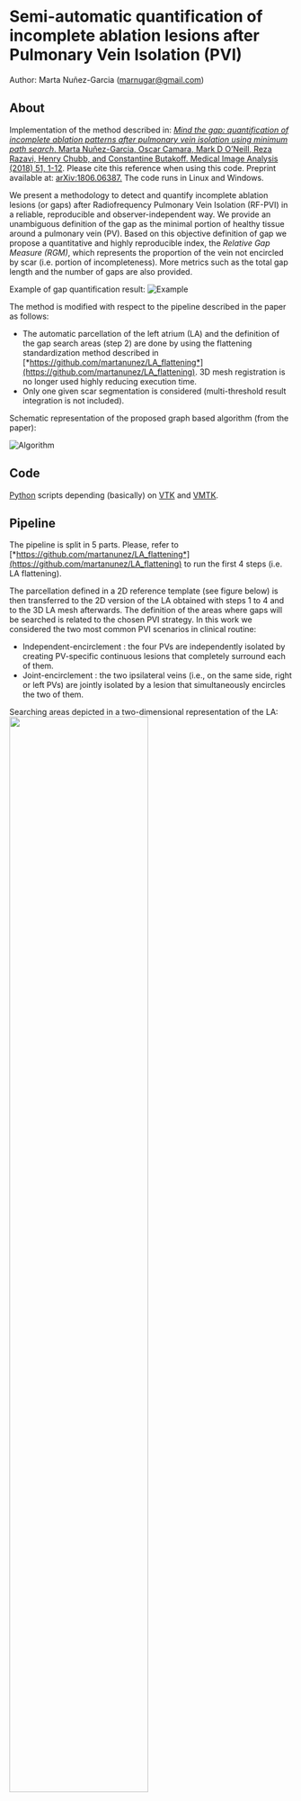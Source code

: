 # Semi-automatic quantification of incomplete ablation lesions after Pulmonary Vein Isolation (PVI)
Author: Marta Nuñez-Garcia (marnugar@gmail.com)

## About
Implementation of the method described in: [*Mind the gap: quantification of incomplete ablation patterns after pulmonary vein isolation using minimum path search*. Marta Nuñez-Garcia, Oscar Camara, Mark D O’Neill, Reza Razavi, Henry Chubb, and Constantine Butakoff. Medical Image Analysis (2018) 51, 1-12](https://www.sciencedirect.com/science/article/abs/pii/S1361841518307965). Please cite this reference when using this code. Preprint available at: [arXiv:1806.06387.](https://arxiv.org/abs/1806.06387) 
The code runs in Linux and Windows.

We present a methodology to detect and quantify incomplete ablation lesions (or gaps) after Radiofrequency Pulmonary Vein Isolation (RF-PVI) in a reliable, reproducible and observer-independent way. We provide an unambiguous definition of the gap as the minimal portion of healthy tissue around a pulmonary vein (PV). Based on this objective definition of gap we propose a quantitative and highly reproducible index, the *Relative Gap Measure (RGM)*, which represents the proportion of the vein not encircled by scar (i.e. portion of incompleteness). More metrics such as the total gap length and the number of gaps are also provided.

Example of gap quantification result:
![Example](https://github.com/martanunez/PV_gap_quantification/blob/master/gaps.png)


The method is modified with respect to the pipeline described in the paper as follows:
- The automatic parcellation of the left atrium (LA) and the definition of the gap search areas (step 2) are done by using the flattening standardization method described in [*https://github.com/martanunez/LA_flattening*](https://github.com/martanunez/LA_flattening). 3D mesh registration is no longer used highly reducing execution time. 
- Only one given scar segmentation is considered (multi-threshold result integration is not included).


Schematic representation of the proposed graph based algorithm (from the paper):

![Algorithm](https://github.com/martanunez/PV_gap_quantification/blob/master/graph-based-algorithm.png)

## Code
[Python](https://www.python.org/) scripts depending (basically) on [VTK](https://vtk.org/) and [VMTK](http://www.vmtk.org/). 

## Pipeline
The pipeline is split in 5 parts. Please, refer to [*https://github.com/martanunez/LA_flattening*](https://github.com/martanunez/LA_flattening) to run the first 4 steps (i.e. LA flattening).

The parcellation defined in a 2D reference template (see figure below) is then transferred to the 2D version of the LA obtained with steps 1 to 4 and to the 3D LA mesh afterwards.
The definition of the areas where gaps will be searched is related to the chosen PVI strategy. In this work we considered the two most common PVI scenarios in clinical routine:
- Independent-encirclement : the four PVs are independently isolated by creating PV-specific continuous lesions that completely surround each of them.
- Joint-encirclement : the two ipsilateral veins (i.e., on the same side, right or left PVs) are jointly isolated by a lesion that simultaneously encircles the two of them.

Searching areas depicted in a two-dimensional representation of the LA:
<img src=https://github.com/martanunez/PV_gap_quantification/blob/master/searching_areas.png width="70%">


## Instructions
Clone the repository:
```
git clone https://github.com/martanunez/PV_gap_quantification

cd PV_gap_quantification
```

## Usage

**LA flattening:**
```
Run steps 1, 2, 3, and 4 as explained in https://github.com/martanunez/LA_flattening
```

**Gap quantification:**
```
5_compute_RGM_4veins.py [-h] [--meshfile PATH]
5_compute_RGM_lateral_veins.py [-h] [--meshfile PATH]

Arguments:
  -h, --help            show this help message and exit
  --meshfile PATH       path to input mesh
```

## Usage example
**LA flattening:**
```
python 1_mesh_standardisation.py --meshfile data/mesh.vtk --pv_dist 5 --laa_dist 5 --vis 1
python 2_close_holes_project_info.py --meshfile_open data/mesh_crinkle_clipped.vtk --meshfile_open_no_mitral  data/mesh_clipped_mitral.vtk --meshfile_closed data/mesh_clipped_c.vtk
python 3_divide_LA.py --meshfile data/mesh_clipped_c.vtk
python 4_flat_atria.py --meshfile data/mesh_clipped_c.vtk
```
**Gap quantification:**
```
python 5_compute_RGM_4veins.py --meshfile data/mesh.vtk
python 5_compute_RGM_lateral_veins.py --meshfile data/mesh.vtk
```

## Dependencies
The scripts in this repository were successfully run with:
1. **Ubuntu 16.04**
    - [Python](https://www.python.org/) 2.7.12
    - [VMTK](http://www.vmtk.org/) 1.4
    - [VTK](https://vtk.org/) 8.1.0
2. **Windows 8.1**
    - [Python](https://www.python.org/) 3.6.4
    - [VMTK](http://www.vmtk.org/) 1.4
    - [VTK](https://vtk.org/) 8.1.0
  
Other required packages are: NumPy, SciPy, xlsxwriter, Matplotlib, joblib, and python-tk.  

### Python packages installation
To install VMTK follow the instructions [here](http://www.vmtk.org/download/). The easiest way is installing the VMTK [conda](https://docs.conda.io/en/latest/) package (it additionally includes VTK, NumPy, etc.). It is recommended to create an environment where VMTK is going to be installed and activate it:

```
conda create --name vmtk_env
conda activate vmtk_env
```
Then, install vmtk:
```
conda install -c vmtk vtk itk vmtk
```
<!--Activate the environment when needed using:
```
source activate vmtk_env
```-->
You can also build VMTK from source if you wish, for example, to use a specific VTK version. Instructions can be found [here.](http://www.vmtk.org/download/)


## License
The code in this repository is free software: you can redistribute it and/or modify it under the terms of the GNU General Public License as published by the Free Software Foundation, either version 3 of the License, or (at your option) any later version.

This code is distributed in the hope that it will be useful, but WITHOUT ANY WARRANTY; without even the implied warranty of MERCHANTABILITY or FITNESS FOR A PARTICULAR PURPOSE. See the GNU General Public License for more details: [http://www.gnu.org/licenses/](http://www.gnu.org/licenses/)
